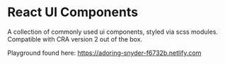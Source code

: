 # React UI Components

A collection of commonly used ui components, styled via scss modules. Compatible with CRA version 2 out of the box.

Playground found here: https://adoring-snyder-f6732b.netlify.com

